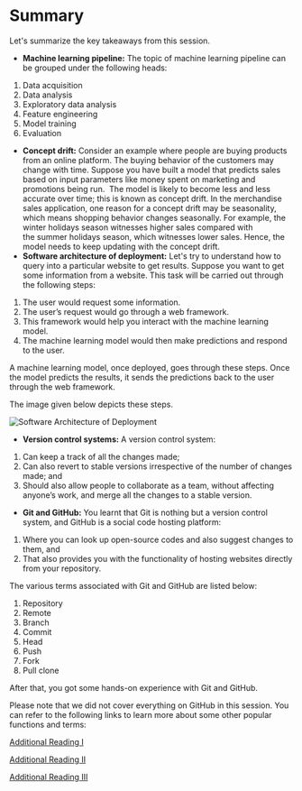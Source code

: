 # Summary

Let's summarize the key takeaways from this session.

-   **Machine learning pipeline:** The topic of machine learning pipeline can be grouped under the following heads:

1.  Data acquisition
2.  Data analysis
3.  Exploratory data analysis
4.  Feature engineering
5.  Model training
6.  Evaluation

-   **Concept drift:** Consider an example where people are buying products from an online platform. The buying behavior of the customers may change with time. Suppose you have built a model that predicts sales based on input parameters like money spent on marketing and promotions being run.  The model is likely to become less and less accurate over time; this is known as concept drift. In the merchandise sales application, one reason for a concept drift may be seasonality, which means shopping behavior changes seasonally. For example, the winter holidays season witnesses higher sales compared with the summer holidays season, which witnesses lower sales. Hence, the model needs to keep updating with the concept drift.
-   **Software architecture of deployment:** Let's try to understand how to query into a particular website to get results. Suppose you want to get some information from a website. This task will be carried out through the following steps:

1.  The user would request some information.
2.  The user’s request would go through a web framework.
3.  This framework would help you interact with the machine learning model.
4.  The machine learning model would then make predictions and respond to the user.

A machine learning model, once deployed, goes through these steps. Once the model predicts the results, it sends the predictions back to the user through the web framework.

The image given below depicts these steps.

![Software Architecture of Deployment](https://i.ibb.co/41g1GHL/Software-Architecture-of-Deployment.png)

-   **Version control systems:** A version control system: 

1.  Can keep a track of all the changes made;
2.  Can also revert to stable versions irrespective of the number of changes made; and
3.  Should also allow people to collaborate as a team, without affecting anyone’s work, and merge all the changes to a stable version.

-   **Git and GitHub:** You learnt that Git is nothing but a version control system, and GitHub is a social code hosting platform:

1.  Where you can look up open-source codes and also suggest changes to them, and 
2.  That also provides you with the functionality of hosting websites directly from your repository.

The various terms associated with Git and GitHub are listed below:

1.  Repository
2.  Remote
3.  Branch
4.  Commit
5.  Head
6.  Push
7.  Fork 
8.  Pull clone

After that, you got some hands-on experience with Git and GitHub.

Please note that we did not cover everything on GitHub in this session. You can refer to the following links to learn more about some other popular functions and terms:

[Additional Reading I](https://www.javatpoint.com/git-terminology)

[Additional Reading II](https://git-scm.com/docs/git#_git_commands)

[Additional Reading III](https://www.toolsqa.com/category/git/)
